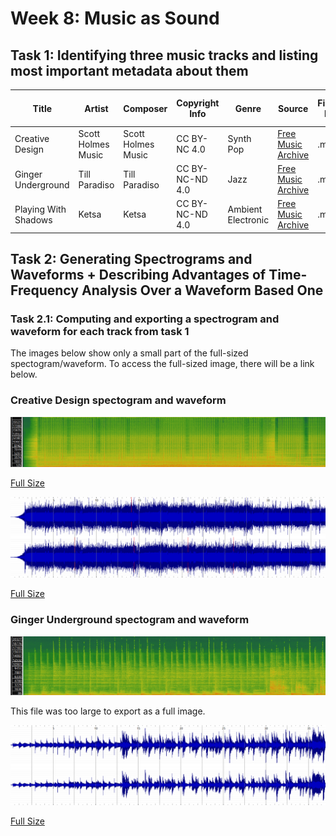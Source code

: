 # Week 8: Music as Sound

## Task 1: Identifying three music tracks and listing most important metadata about them

| Title | Artist | Composer | Copyright Info | Genre | Source | File/Audio Format | Number of Channels | Sample Rate | Bit per second | Duration | File Size |
| --- | --- | --- | --- | --- | --- | --- | --- | --- | --- | --- | --- |
| Creative Design | Scott Holmes Music | Scott Holmes Music | CC BY-NC 4.0 | Synth Pop | [Free Music Archive](https://freemusicarchive.org/music/Scott_Holmes/media-music-mix/creative-design) | .mp3 | 2 | 44100Hz | 320000 | 00:01:52 | 4.27 MB |
| Ginger Underground | Till Paradiso | Till Paradiso | CC BY-NC-ND 4.0 | Jazz | [Free Music Archive](https://freemusicarchive.org/music/till-paradiso/stay-tonight/ginger-underground-tp-023mp3) | .mp3 | 2 | 44100Hz | 320000 | 00:06:51 | 15.7 MB |
| Playing With Shadows | Ketsa | Ketsa | CC BY-NC-ND 4.0 | Ambient Electronic | [Free Music Archive](https://freemusicarchive.org/music/Ketsa/5d/playing-with-shadows) | .mp3 | 2 | 44100Hz | 128018 | 00:03:04 | 2.84 MB |

## Task 2: Generating Spectrograms and Waveforms + Describing Advantages of Time-Frequency Analysis Over a Waveform Based One

### Task 2.1: Computing and exporting a spectrogram and waveform for each track from task 1

The images below show only a small part of the full-sized spectogram/waveform. To access the full-sized image, there will be a link below.

### Creative Design spectogram and waveform

![alt text](https://github.com/louiserugg/MCA-2020/blob/master/creative_design_spectogram.png "Creative Design Spectogram")

[Full Size](https://github.com/louiserugg/MCA-2020/blob/master/creative_design_spectrogram_fullsize.png)

![alt text](https://github.com/louiserugg/MCA-2020/blob/master/creative_design_waveform.png "Creative Design Waveform")

[Full Size](https://github.com/louiserugg/MCA-2020/blob/master/creative_design_waveform_fullsize.png)

### Ginger Underground spectogram and waveform

![alt text](https://github.com/louiserugg/MCA-2020/blob/master/ginger_underground_spectogram.png "Ginger Underground Spectogram")

This file was too large to export as a full image.

![alt text](https://github.com/louiserugg/MCA-2020/blob/master/ginger_underground_waveform.png "Ginger Underground Waveform")

[Full Size](https://github.com/louiserugg/MCA-2020/blob/master/ginger_underground_waveform_fullsize.png)
